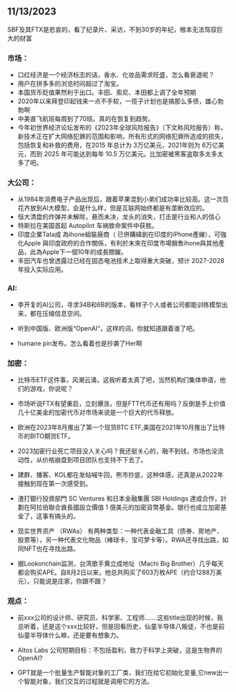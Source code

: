 ## 11/13/2023

SBF及其FTX是悲哀的，看了纪录片、采访，不到30岁的年纪，根本无法驾驭巨大的财富



### 市场：

- 口红经济是一个经济标志的话，香水、化妆品需求旺盛，怎么看衰退呢？
- 用户在拼多多的浏览时间超过了淘宝。
- 本国货币贬值果然利于出口。丰田、索尼、本田都上调了全年预期
- 2020年以来拜登印起钱来一点不手软，一揽子计划也是搞那么多债，雄心勃勃啊
- 中美直飞航班每周到了70班。真的在恢复到趋势。
- 今年初世界经济论坛发布的《2023年全球风险报告》（下文称风险报告）称，新技术正在扩大网络犯罪的范围和影响，所有形式的网络犯罪所造成的损失，包括恢复和补救的费用，在2015 年总计为 3万亿美元，2021年则为 6万亿美元，而到 2025 年可能达到每年 10.5 万亿美元。比加密被黑客盗取多太多太多了吧。





### 大公司：

- 从1984年消费电子产品出现后，跟着苹果混到小弟们成功率比较高。这一次百花齐放到AI大模型，会是什么样，但是互联网始终都是有垄断效应的。
- 恒大清盘的炸弹并未解除，悬而未决，龙头的消失，打击是行业和人的信心
- 特斯拉在美国首起 Autopilot 车祸致命案件中获胜。
- 印度企業Tata成 為ihone組裝廠商（ 已併購緯創在印度的iPhone產線），可強化Apple 與印度政府的合作關係，有利於末來在印度市場銷售ihone與其他產品，此為Apple下一個10年的成長關鏙。
- 丰田汽车也曾透露过已经在固态电池技术上取得重大突破，预计 2027-2028 年投入实际应用。



### AI:

- 李开复的AI公司，寻求34B和6B的版本，看样子个人或者公司都能训练模型出来，都在压缩信息空间。

- 听到中国版、欧洲版“OpenAI“，这样的词，你就知道跟着谁了吧。

- humane pin发布。怎么看着也是抄袭了Her啊

  

  

  



### 加密：

- 比特币ETF这件事，风潮云涌，这我听着太真了吧，当然机构们集体申请，他们的游戏，你说呢？

- 市场听说FTX有望重启，立刻爆涨，但是FTT代币还有用吗？反倒是手上价值几十亿美金的加密代币对市场来说是一个巨大的代币释放。

- 欧洲在2023年8月推出了第一个现货BTC ETF,美国在2021年10月推出了比特币的BITO期货ETF。

- 2023加密行业死亡项目没人关心吗？我还挺关心的，融不到钱，市场也没流动性，从价格崩盘到项目团队也支持不下去了。

- 建群、播客、KOL都在发帖喊牛回，熊市抄底，这种体感，还真是从2022年接触到现在第一次感受到。

- 渣打銀行投資部門 SC Ventures 和日本金融集團 SBI Holdings 達成合作，計劃在阿拉伯聯合酋長國設立價值 1 億美元的加密貨幣基金。银行也成立加密基金了，这事有搞头的。

- 现实世界资产 （RWAs） 有两种类型：一种代表金融工具（债券、房地产、股票等），另一种代表文化物品（棒球卡、宝可梦卡等）。RWA还寻找出路，如同NFT也在寻找出路。

- 据Lookonchain监测，台湾歌手黄立成地址（Machi Big Brother）几乎每天都会购买APE。自8月2日以来，他总共购买了603万枚APE（约合1288万美元）。只能说是庄家，你跟不跟？

  

  



### 观点：

- 前xxx公司的设计师、研究员、科学家、工程师.......这些title出现的时候，我总听着，还是这个xxx比较好，但是回看历史，仙童半导体八叛徒，不也是前仙童半导体什么嘛，还是要有想象力。

- Altos Labs  公司短期目标：不包括盈利，致力于科学上突破，这是生物界的OpenAI?

- GPT就是一个批量生产智能对象的工厂类，我们在给它初始化变量,它new出一个智能对象，我们交互的过程就是调用它的方法。

  

  